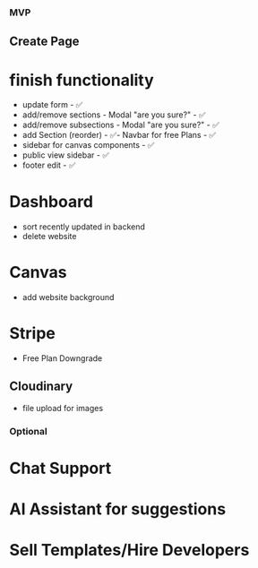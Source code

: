 ### MVP

## Create Page

# finish functionality

- update form - ✅
- add/remove sections - Modal "are you sure?" - ✅
- add/remove subsections - Modal "are you sure?" - ✅
- add Section (reorder) - ✅- Navbar for free Plans - ✅
- sidebar for canvas components - ✅
- public view sidebar - ✅
- footer edit - ✅


# Dashboard
- sort recently updated in backend
- delete website

# Canvas
- add website background

# Stripe
- Free Plan Downgrade


## Cloudinary
- file upload for images

### Optional

# Chat Support
# AI Assistant for suggestions
# Sell Templates/Hire Developers
